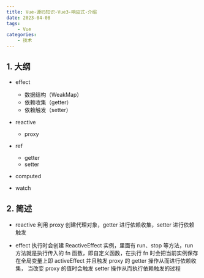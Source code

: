 ```yaml
---
title: Vue-源码知识-Vue3-响应式-介绍
date: 2023-04-08
tags:
    - Vue
categories:
    - 技术
---
```


## 1. 大纲

-   effect

    -   数据结构（WeakMap）
    -   依赖收集（getter）
    -   依赖触发（setter）

-   reactive

    -   proxy

-   ref

    -   getter
    -   setter

-   computed

-   watch

## 2. 简述

-   reactive 利用 proxy 创建代理对象，getter 进行依赖收集，setter 进行依赖触发

-   effect 执行时会创建 ReactiveEffect 实例，里面有 run、stop 等方法，run 方法就是执行传入的 fn 函数，即自定义函数，在执行 fn 时会把当前实例保存在全局变量上即 activeEffect 并且触发 proxy 的 getter 操作从而进行依赖收集， 当改变 proxy 的值时会触发 setter 操作从而执行依赖触发的过程

